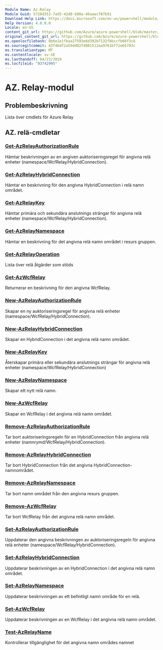 ```yaml
---
Module Name: Az.Relay
Module Guid: 5728d353-7ad5-42d8-b00a-46aaecf07b91
Download Help Link: https://docs.microsoft.com/en-us/powershell/module/az.relay
Help Version: 4.0.0.0
Locale: en-US
content_git_url: https://github.com/Azure/azure-powershell/blob/master/src/Relay/Relay/help/Az.Relay.md
original_content_git_url: https://github.com/Azure/azure-powershell/blob/master/src/Relay/Relay/help/Az.Relay.md
ms.openlocfilehash: 8b6e1e1fbaa27593e6d392b7132fbbccfb66f3c6
ms.sourcegitcommit: 43f4bdf2a59dd82fd881512aa9761bf72eb5703c
ms.translationtype: MT
ms.contentlocale: sv-SE
ms.lasthandoff: 04/23/2019
ms.locfileid: "93742995"
---
```

# AZ. Relay-modul
## Problembeskrivning
Lista över cmdlets för Azure Relay

## AZ. relä-cmdletar
### [Get-AzRelayAuthorizationRule](Get-AzRelayAuthorizationRule.md)
Hämtar beskrivningen av en angiven auktoriseringsregel för angivna relä enheter (namespace/WcfRelay/HybridConnection).

### [Get-AzRelayHybridConnection](Get-AzRelayHybridConnection.md)
Hämtar en beskrivning för den angivna HybridConnection i relä namn området.

### [Get-AzRelayKey](Get-AzRelayKey.md)
Hämtar primära och sekundära anslutnings strängar för angivna relä enheter (namespace/WcfRelay/HybridConnection).

### [Get-AzRelayNamespace](Get-AzRelayNamespace.md)
Hämtar en beskrivning för det angivna relä namn området i resurs gruppen.

### [Get-AzRelayOperation](Get-AzRelayOperation.md)
Lista över relä åtgärder som stöds

### [Get-AzWcfRelay](Get-AzWcfRelay.md)
Returnerar en beskrivning för den angivna WcfRelay.

### [New-AzRelayAuthorizationRule](New-AzRelayAuthorizationRule.md)
Skapar en ny auktoriseringsregel för angivna relä enheter (namespace/WcfRelay/HybridConnection).

### [New-AzRelayHybridConnection](New-AzRelayHybridConnection.md)
Skapar en HybridConnection i det angivna relä namn området.

### [New-AzRelayKey](New-AzRelayKey.md)
Återskapar primära eller sekundära anslutnings strängar för angivna relä enheter (namespace/WcfRelay/HybridConnection)

### [New-AzRelayNamespace](New-AzRelayNamespace.md)
Skapar ett nytt relä namn.

### [New-AzWcfRelay](New-AzWcfRelay.md)
Skapar en WcfRelay i det angivna relä namn området.

### [Remove-AzRelayAuthorizationRule](Remove-AzRelayAuthorizationRule.md)
Tar bort auktoriseringsregeln för en HybridConnection från angivna relä enheter (namnrymd/WcfRelay/HybridConnection).

### [Remove-AzRelayHybridConnection](Remove-AzRelayHybridConnection.md)
Tar bort HybridConnection från det angivna HybridConnection-namnområdet.

### [Remove-AzRelayNamespace](Remove-AzRelayNamespace.md)
Tar bort namn området från den angivna resurs gruppen. 

### [Remove-AzWcfRelay](Remove-AzWcfRelay.md)
Tar bort WcfRelay från det angivna relä namn området.

### [Set-AzRelayAuthorizationRule](Set-AzRelayAuthorizationRule.md)
Uppdaterar den angivna beskrivningen av auktoriseringsregeln för angivna relä enheter (namespace/WcfRelay/HybridConnection).

### [Set-AzRelayHybridConnection](Set-AzRelayHybridConnection.md)
Uppdaterar beskrivningen av en HybridConnection i det angivna relä namn området.

### [Set-AzRelayNamespace](Set-AzRelayNamespace.md)
Uppdaterar beskrivningen av ett befintligt namn område för en relä.

### [Set-AzWcfRelay](Set-AzWcfRelay.md)
Uppdaterar beskrivningen av en WcfRelay i det angivna relä namn området.

### [Test-AzRelayName](Test-AzRelayName.md)
Kontrollerar tillgänglighet för det angivna namn områdes namnet

